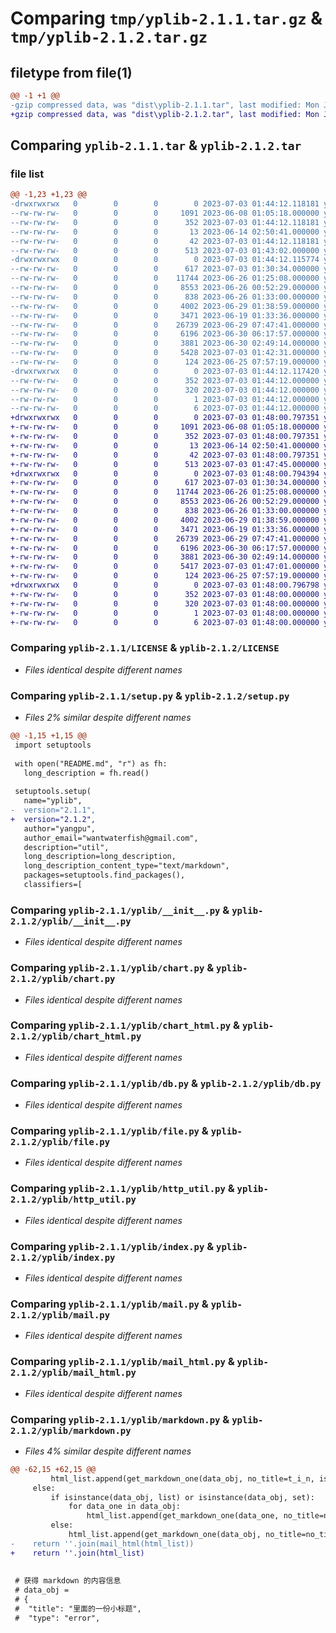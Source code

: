 # Comparing `tmp/yplib-2.1.1.tar.gz` & `tmp/yplib-2.1.2.tar.gz`

## filetype from file(1)

```diff
@@ -1 +1 @@
-gzip compressed data, was "dist\yplib-2.1.1.tar", last modified: Mon Jul  3 01:44:12 2023, max compression
+gzip compressed data, was "dist\yplib-2.1.2.tar", last modified: Mon Jul  3 01:48:00 2023, max compression
```

## Comparing `yplib-2.1.1.tar` & `yplib-2.1.2.tar`

### file list

```diff
@@ -1,23 +1,23 @@
-drwxrwxrwx   0        0        0        0 2023-07-03 01:44:12.118181 yplib-2.1.1/
--rw-rw-rw-   0        0        0     1091 2023-06-08 01:05:18.000000 yplib-2.1.1/LICENSE
--rw-rw-rw-   0        0        0      352 2023-07-03 01:44:12.118181 yplib-2.1.1/PKG-INFO
--rw-rw-rw-   0        0        0       13 2023-06-14 02:50:41.000000 yplib-2.1.1/README.md
--rw-rw-rw-   0        0        0       42 2023-07-03 01:44:12.118181 yplib-2.1.1/setup.cfg
--rw-rw-rw-   0        0        0      513 2023-07-03 01:43:02.000000 yplib-2.1.1/setup.py
-drwxrwxrwx   0        0        0        0 2023-07-03 01:44:12.115774 yplib-2.1.1/yplib/
--rw-rw-rw-   0        0        0      617 2023-07-03 01:30:34.000000 yplib-2.1.1/yplib/__init__.py
--rw-rw-rw-   0        0        0    11744 2023-06-26 01:25:08.000000 yplib-2.1.1/yplib/chart.py
--rw-rw-rw-   0        0        0     8553 2023-06-26 00:52:29.000000 yplib-2.1.1/yplib/chart_html.py
--rw-rw-rw-   0        0        0      838 2023-06-26 01:33:00.000000 yplib-2.1.1/yplib/db.py
--rw-rw-rw-   0        0        0     4002 2023-06-29 01:38:59.000000 yplib-2.1.1/yplib/file.py
--rw-rw-rw-   0        0        0     3471 2023-06-19 01:33:36.000000 yplib-2.1.1/yplib/http_util.py
--rw-rw-rw-   0        0        0    26739 2023-06-29 07:47:41.000000 yplib-2.1.1/yplib/index.py
--rw-rw-rw-   0        0        0     6196 2023-06-30 06:17:57.000000 yplib-2.1.1/yplib/mail.py
--rw-rw-rw-   0        0        0     3881 2023-06-30 02:49:14.000000 yplib-2.1.1/yplib/mail_html.py
--rw-rw-rw-   0        0        0     5428 2023-07-03 01:42:31.000000 yplib-2.1.1/yplib/markdown.py
--rw-rw-rw-   0        0        0      124 2023-06-25 07:57:19.000000 yplib-2.1.1/yplib/temp.py
-drwxrwxrwx   0        0        0        0 2023-07-03 01:44:12.117420 yplib-2.1.1/yplib.egg-info/
--rw-rw-rw-   0        0        0      352 2023-07-03 01:44:12.000000 yplib-2.1.1/yplib.egg-info/PKG-INFO
--rw-rw-rw-   0        0        0      320 2023-07-03 01:44:12.000000 yplib-2.1.1/yplib.egg-info/SOURCES.txt
--rw-rw-rw-   0        0        0        1 2023-07-03 01:44:12.000000 yplib-2.1.1/yplib.egg-info/dependency_links.txt
--rw-rw-rw-   0        0        0        6 2023-07-03 01:44:12.000000 yplib-2.1.1/yplib.egg-info/top_level.txt
+drwxrwxrwx   0        0        0        0 2023-07-03 01:48:00.797351 yplib-2.1.2/
+-rw-rw-rw-   0        0        0     1091 2023-06-08 01:05:18.000000 yplib-2.1.2/LICENSE
+-rw-rw-rw-   0        0        0      352 2023-07-03 01:48:00.797351 yplib-2.1.2/PKG-INFO
+-rw-rw-rw-   0        0        0       13 2023-06-14 02:50:41.000000 yplib-2.1.2/README.md
+-rw-rw-rw-   0        0        0       42 2023-07-03 01:48:00.797351 yplib-2.1.2/setup.cfg
+-rw-rw-rw-   0        0        0      513 2023-07-03 01:47:45.000000 yplib-2.1.2/setup.py
+drwxrwxrwx   0        0        0        0 2023-07-03 01:48:00.794394 yplib-2.1.2/yplib/
+-rw-rw-rw-   0        0        0      617 2023-07-03 01:30:34.000000 yplib-2.1.2/yplib/__init__.py
+-rw-rw-rw-   0        0        0    11744 2023-06-26 01:25:08.000000 yplib-2.1.2/yplib/chart.py
+-rw-rw-rw-   0        0        0     8553 2023-06-26 00:52:29.000000 yplib-2.1.2/yplib/chart_html.py
+-rw-rw-rw-   0        0        0      838 2023-06-26 01:33:00.000000 yplib-2.1.2/yplib/db.py
+-rw-rw-rw-   0        0        0     4002 2023-06-29 01:38:59.000000 yplib-2.1.2/yplib/file.py
+-rw-rw-rw-   0        0        0     3471 2023-06-19 01:33:36.000000 yplib-2.1.2/yplib/http_util.py
+-rw-rw-rw-   0        0        0    26739 2023-06-29 07:47:41.000000 yplib-2.1.2/yplib/index.py
+-rw-rw-rw-   0        0        0     6196 2023-06-30 06:17:57.000000 yplib-2.1.2/yplib/mail.py
+-rw-rw-rw-   0        0        0     3881 2023-06-30 02:49:14.000000 yplib-2.1.2/yplib/mail_html.py
+-rw-rw-rw-   0        0        0     5417 2023-07-03 01:47:01.000000 yplib-2.1.2/yplib/markdown.py
+-rw-rw-rw-   0        0        0      124 2023-06-25 07:57:19.000000 yplib-2.1.2/yplib/temp.py
+drwxrwxrwx   0        0        0        0 2023-07-03 01:48:00.796798 yplib-2.1.2/yplib.egg-info/
+-rw-rw-rw-   0        0        0      352 2023-07-03 01:48:00.000000 yplib-2.1.2/yplib.egg-info/PKG-INFO
+-rw-rw-rw-   0        0        0      320 2023-07-03 01:48:00.000000 yplib-2.1.2/yplib.egg-info/SOURCES.txt
+-rw-rw-rw-   0        0        0        1 2023-07-03 01:48:00.000000 yplib-2.1.2/yplib.egg-info/dependency_links.txt
+-rw-rw-rw-   0        0        0        6 2023-07-03 01:48:00.000000 yplib-2.1.2/yplib.egg-info/top_level.txt
```

### Comparing `yplib-2.1.1/LICENSE` & `yplib-2.1.2/LICENSE`

 * *Files identical despite different names*

### Comparing `yplib-2.1.1/setup.py` & `yplib-2.1.2/setup.py`

 * *Files 2% similar despite different names*

```diff
@@ -1,15 +1,15 @@
 import setuptools
 
 with open("README.md", "r") as fh:
   long_description = fh.read()
 
 setuptools.setup(
   name="yplib",
-  version="2.1.1",
+  version="2.1.2",
   author="yangpu",
   author_email="wantwaterfish@gmail.com",
   description="util",
   long_description=long_description,
   long_description_content_type="text/markdown",
   packages=setuptools.find_packages(),
   classifiers=[
```

### Comparing `yplib-2.1.1/yplib/__init__.py` & `yplib-2.1.2/yplib/__init__.py`

 * *Files identical despite different names*

### Comparing `yplib-2.1.1/yplib/chart.py` & `yplib-2.1.2/yplib/chart.py`

 * *Files identical despite different names*

### Comparing `yplib-2.1.1/yplib/chart_html.py` & `yplib-2.1.2/yplib/chart_html.py`

 * *Files identical despite different names*

### Comparing `yplib-2.1.1/yplib/db.py` & `yplib-2.1.2/yplib/db.py`

 * *Files identical despite different names*

### Comparing `yplib-2.1.1/yplib/file.py` & `yplib-2.1.2/yplib/file.py`

 * *Files identical despite different names*

### Comparing `yplib-2.1.1/yplib/http_util.py` & `yplib-2.1.2/yplib/http_util.py`

 * *Files identical despite different names*

### Comparing `yplib-2.1.1/yplib/index.py` & `yplib-2.1.2/yplib/index.py`

 * *Files identical despite different names*

### Comparing `yplib-2.1.1/yplib/mail.py` & `yplib-2.1.2/yplib/mail.py`

 * *Files identical despite different names*

### Comparing `yplib-2.1.1/yplib/mail_html.py` & `yplib-2.1.2/yplib/mail_html.py`

 * *Files identical despite different names*

### Comparing `yplib-2.1.1/yplib/markdown.py` & `yplib-2.1.2/yplib/markdown.py`

 * *Files 4% similar despite different names*

```diff
@@ -62,15 +62,15 @@
         html_list.append(get_markdown_one(data_obj, no_title=t_i_n, is_error=is_error))
     else:
         if isinstance(data_obj, list) or isinstance(data_obj, set):
             for data_one in data_obj:
                 html_list.append(get_markdown_one(data_one, no_title=no_title, is_error=is_error))
         else:
             html_list.append(get_markdown_one(data_obj, no_title=no_title, is_error=is_error))
-    return ''.join(mail_html(html_list))
+    return ''.join(html_list)
 
 
 # 获得 markdown 的内容信息
 # data_obj =
 # {
 # 	"title": "里面的一份小标题",
 # 	"type": "error",
```

